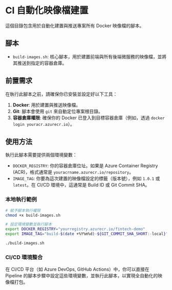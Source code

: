 # CI 自動化映像檔建置

這個目錄包含用於自動化建置與推送專案所有 Docker 映像檔的腳本。

## 腳本

- `build-images.sh`: 核心腳本，用於建置前端與所有後端微服務的映像檔，並將其推送到指定的容器倉庫。

## 前置需求

在執行此腳本之前，請確保你已安裝並設定好以下工具：

1.  **Docker**: 用於建置與推送映像檔。
2.  **Git**: 腳本會使用 `git` 來自動定位專案根目錄。
3.  **容器倉庫權限**: 確保你的 Docker 已登入到目標容器倉庫（例如，透過 `docker login youracr.azurecr.io`）。

## 使用方法

執行此腳本需要提供兩個環境變數：

- `DOCKER_REGISTRY`: 你的容器倉庫位址。如果是 Azure Container Registry (ACR)，格式通常是 `youracrname.azurecr.io/repository`。
- `IMAGE_TAG`: 你要為這次建置的映像檔設定的標籤（版本號），例如 `1.0.1` 或 `latest`。在 CI/CD 環境中，這通常是 Build ID 或 Git Commit SHA。

### 本地執行範例

```bash
# 賦予腳本執行權限
chmod +x build-images.sh

# 設定環境變數並執行腳本
export DOCKER_REGISTRY="yourregistry.azurecr.io/fintech-demo"
export IMAGE_TAG="build-$(date +%Y%m%d)-${GIT_COMMIT_SHA_SHORT:-local}"

./build-images.sh
```

### CI/CD 環境整合

在 CI/CD 平台（如 Azure DevOps, GitHub Actions）中，你可以直接在 Pipeline 的腳本步驟中設定這些環境變數，並執行此腳本，以實現全自動化的映像檔打包。 
